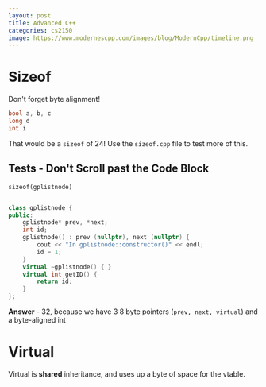 ```yaml
---
layout: post 
title: Advanced C++
categories: cs2150
image: https://www.modernescpp.com/images/blog/ModernCpp/timeline.png
---
```


# Sizeof

Don't forget byte alignment!

```cpp
bool a, b, c
long d
int i
```

That would be a `sizeof` of 24! Use the `sizeof.cpp` file to test more of this.

## Tests - Don't Scroll past the Code Block

`sizeof(gplistnode)`

```cpp

class gplistnode {
public:
    gplistnode* prev, *next;
    int id;
    gplistnode() : prev (nullptr), next (nullptr) {
        cout << "In gplistnode::constructor()" << endl;
        id = 1;
    }
    virtual ~gplistnode() { }
    virtual int getID() {
        return id;
    }
};
```

**Answer** - 32, because we have 3 8 byte pointers (`prev, next, virtual`) and a byte-aligned int

# Virtual

Virtual is **shared** inheritance, and uses up a byte of space for the vtable.
